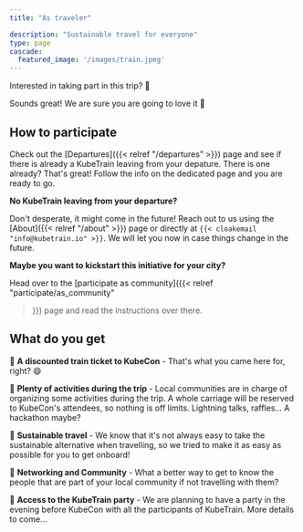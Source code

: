 ```yaml
---
title: "As traveler"

description: "Sustainable travel for everyone"
type: page
cascade:
  featured_image: '/images/train.jpeg'
---
```


Interested in taking part in this trip? 🚝

<!--more-->

Sounds great! We are sure you are going to love it 🎉

## How to participate

Check out the [Departures]({{< relref "/departures" >}}) page and see if
there is already a KubeTrain leaving from your depature. There is one
already? That's great! Follow the info on the dedicated page and you are
ready to go.

**No KubeTrain leaving from your departure?**

Don't desperate, it might come in the future! Reach out to us using the
[About]({{< relref "/about" >}}) page or directly at `{{< cloakemail
"info@kubetrain.io" >}}`. We will let you now in case things change in the
future.

**Maybe you want to kickstart this initiative for your city?**

Head over to the [participate as community]({{< relref
"participate/as_community"
>}}) page and read the instructions over there.

## What do you get

📌 **A discounted train ticket to KubeCon** - That's what you came here
for, right? 😄

📌 **Plenty of activities during the trip** - Local communities are in
charge of organizing some activities during the trip. A whole carriage
will be reserved to KubeCon's attendees, so nothing is off limits.
Lightning talks, raffles... A hackathon maybe?

📌 **Sustainable travel** - We know that it's not always easy to take the
sustainable alternative when travelling, so we tried to make it as easy as
possible for you to get onboard!

📌 **Networking and Community** - What a better way to get to know the
people that are part of your local community if not travelling with them?

📌 **Access to the KubeTrain party** - We are planning to have a party in
the evening before KubeCon with all the participants of KubeTrain. More
details to come...
